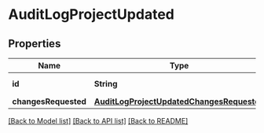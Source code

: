 # AuditLogProjectUpdated

## Properties
Name | Type | Description | Notes
------------ | ------------- | ------------- | -------------
**id** | **String** | The project ID. | [optional] 
**changesRequested** | [**AuditLogProjectUpdatedChangesRequested**](AuditLogProjectUpdatedChangesRequested.md) |  | [optional] 

[[Back to Model list]](../README.md#documentation-for-models) [[Back to API list]](../README.md#documentation-for-api-endpoints) [[Back to README]](../README.md)


